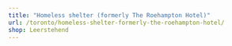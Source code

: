 ```yaml
---
title: "Homeless shelter (formerly The Roehampton Hotel)"
url: /toronto/homeless-shelter-formerly-the-roehampton-hotel/
shop: Leerstehend
---
```

